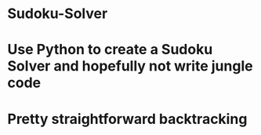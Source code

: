 # Sudoku-Solver

# Use Python to create a Sudoku Solver and hopefully not write jungle code
# Pretty straightforward backtracking
